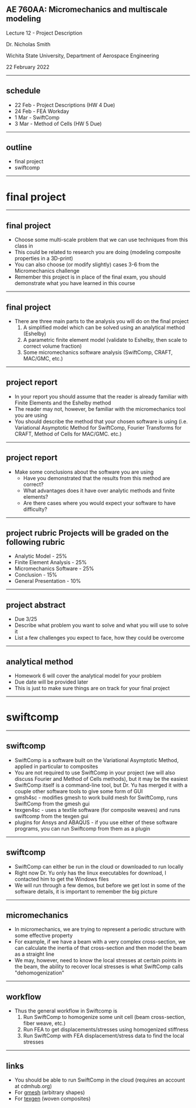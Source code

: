 ## AE 760AA: Micromechanics and multiscale modeling
Lecture 12 - Project Description

Dr. Nicholas Smith

Wichita State University, Department of Aerospace Engineering

22 February 2022

----
## schedule

-   22 Feb - Project Descriptions (HW 4 Due)
-   24 Feb - FEA Workday
-   1 Mar - SwiftComp
-   3 Mar - Method of Cells (HW 5 Due)


----
## outline

<!-- TOC START min:1 max:1 link:false update:true -->
- final project
- swiftcomp

<!-- TOC END -->

---
# final project

----
## final project

-   Choose some multi-scale problem that we can use techniques from this class in
-   This could be related to research you are doing (modeling composite properties in a 3D-print)
-   You can also choose (or modify slightly) cases 3-6 from the Micromechanics challenge
-   Remember this project is in place of the final exam, you should demonstrate what you have learned in this course

----
## final project

-   There are three main parts to the analysis you will do on the final project
    1.  A simplified model which can be solved using an analytical method (Eshelby)
    2.  A parametric finite element model (validate to Eshelby, then scale to correct volume fraction)
    3.  Some micromechanics software analysis (SwiftComp, CRAFT, MAC/GMC, etc.)

----
## project report

-   In your report you should assume that the reader is already familiar with Finite Elements and the Eshelby method
-   The reader may not, however, be familiar with the micromechanics tool you are using
-   You should describe the method that your chosen software is using (i.e. Variational Asymptotic Method for SwiftComp, Fourier Transforms for CRAFT, Method of Cells for MAC/GMC. etc.)

----
## project report

-   Make some conclusions about the software you are using
    -   Have you demonstrated that the results from this method are correct?
    -   What advantages does it have over analytic methods and finite elements?
    -   Are there cases where you would expect your software to have difficulty?

----
## project rubric Projects will be graded on the following rubric

-   Analytic Model - 25%
-   Finite Element Analysis - 25%
-   Micromechanics Software - 25%
-   Conclusion - 15%
-   General Presentation - 10%

----
## project abstract

-   Due 3/25
-   Describe what problem you want to solve and what you will use to solve it
-   List a few challenges you expect to face, how they could be overcome

----
## analytical method

-   Homework 6 will cover the analytical model for your problem
-   Due date will be provided later
-   This is just to make sure things are on track for your final project

---
# swiftcomp

----
## swiftcomp

-   SwiftComp is a software built on the Variational Asymptotic Method, applied in particular to composites
-   You are not required to use SwiftComp in your project (we will also discuss Fourier and Method of Cells methods), but it may be the easiest
-   SwiftComp itself is a command-line tool, but Dr. Yu has merged it with a couple other software tools to give some form of GUI
-   gmsh4sc - modifies gmesh to work build mesh for SwiftComp, runs SwiftComp from the gmesh gui
-   texgen4sc - uses a textile software (for composite weaves) and runs swiftcomp from the texgen gui
-   plugins for Ansys and ABAQUS - if you use either of these software programs, you can run Swiftcomp from them as a plugin

----
## swiftcomp

-   SwiftComp can either be run in the cloud or downloaded to run locally
-   Right now Dr. Yu only has the linux executables for download, I contacted him to get the Windows files
-   We will run through a few demos, but before we get lost in some of the software details, it is important to remember the big picture

----
## micromechanics

-   In micromechanics, we are trying to represent a periodic structure with some effective property
-   For example, if we have a beam with a very complex cross-section, we can calculate the inertia of that cross-section and then model the beam as a straight line
-   We may, however, need to know the local stresses at certain points in the beam, the ability to recover local stresses is what SwiftComp calls "dehomogenization"

----
## workflow

-   Thus the general workflow in Swiftcomp is
    1.  Run SwiftComp to homogenize some unit cell (beam cross-section, fiber weave, etc.)
    2.  Run FEA to get displacements/stresses using homogenized stiffness
    3.  Run SwiftComp with FEA displacement/stress data to find the local stresses

----
## links

-   You should be able to run SwiftComp in the cloud (requires an account at cdmhub.org)
-   For [gmesh](https://cdmhub.org/tools/scstandard) (arbitrary shapes)
-   For [texgen](https://cdmhub.org/tools/texgen4sc/) (woven composites)
